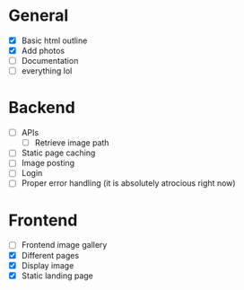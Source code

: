 # General

- [x] Basic html outline
- [x] Add photos
- [ ] Documentation
- [ ] everything lol

# Backend

- [ ] APIs
  - [ ] Retrieve image path
- [ ] Static page caching
- [ ] Image posting
- [ ] Login
- [ ] Proper error handling (it is absolutely atrocious right now)

# Frontend

- [ ] Frontend image gallery
- [x] Different pages
- [x] Display image
- [x] Static landing page
